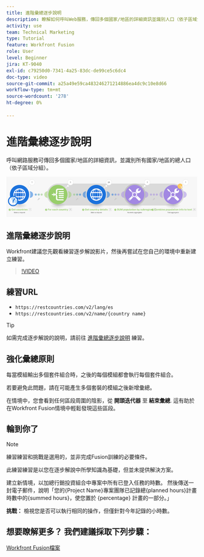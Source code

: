```yaml
---
title: 進階彙總逐步說明
description: 瞭解如何呼叫Web服務，傳回多個國家/地區的詳細資訊並識別人口（依子區域分組），所有這些都在 [!DNL Adobe Workfront Fusion].
activity: use
team: Technical Marketing
type: Tutorial
feature: Workfront Fusion
role: User
level: Beginner
jira: KT-9040
exl-id: c79250d0-7341-4a25-83dc-de99ce5c6dc4
doc-type: video
source-git-commit: a25a49e59ca483246271214886ea4dc9c10e8d66
workflow-type: tm+mt
source-wordcount: '278'
ht-degree: 0%

---
```


# 進階彙總逐步說明

呼叫網路服務可傳回多個國家/地區的詳細資訊，並識別所有國家/地區的總人口（依子區域分組）。

![Fusion情境的影像](assets/iteration-and-aggregation-3.png)

## 進階彙總逐步說明

Workfront建議您先觀看練習逐步解說影片，然後再嘗試在您自己的環境中重新建立練習。

>[!VIDEO](https://video.tv.adobe.com/v/335281/?quality=12&learn=on)

## 練習URL

* `https://restcountries.com/v2/lang/es`
* `https://restcountries.com/v2/name/{country name}`

>[!TIP]
>
>如需完成逐步解說的說明，請前往 [進階彙總逐步說明](https://experienceleague.adobe.com/docs/workfront-learn/tutorials-workfront/fusion/exercises/advanced-aggregation.html?lang=en) 練習。

## 強化彙總原則

每當模組輸出多個套件組合時，之後的每個模組都會執行每個套件組合。

若要避免此問題，請在可能產生多個套裝的模組之後新增彙總。

在情境中，您會看到任何區段周圍的陰影，從 **開頭迭代器** 至 **結束彙總**. 這有助於在Workfront Fusion情境中輕鬆發現這些區段。

## 輪到你了

>[!NOTE]
>
>練習練習和挑戰是選用的，並非完成Fusion訓練的必要條件。

此練習練習是以您在逐步解說中所學知識為基礎，但並未提供解決方案。

建立新情境，以加總行銷投資組合中專案中所有已登入任務的時數。 然後傳送一封電子郵件，說明「您的{Project Name}專案團隊已記錄總{planned hours}計畫時數中的{summed hours}，使您置於 {percentage} 計畫的一部分。」

**挑戰：** 檢視您是否可以執行相同的操作，但僅針對今年記錄的小時數。

## 想要瞭解更多？ 我們建議採取下列步驟：

[Workfront Fusion檔案](https://experienceleague.adobe.com/docs/workfront/using/adobe-workfront-fusion/workfront-fusion-2.html?lang=en)
